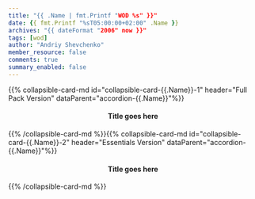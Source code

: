 ```yaml
---
title: "{{ .Name | fmt.Printf "WOD %s" }}"
date: {{ fmt.Printf "%sT05:00:00+02:00" .Name }}
archives: "{{ dateFormat "2006" now }}"
tags: [wod]
author: "Andriy Shevchenko"
member_resource: false
comments: true
summary_enabled: false
---
```


<div id="accordion-{{.Name}}">
{{% collapsible-card-md id="collapsible-card-{{.Name}}-1" header="Full Pack Version" dataParent="accordion-{{.Name}}"%}}
<center>

#### Title goes here

</center>
{{% /collapsible-card-md %}}{{% collapsible-card-md id="collapsible-card-{{.Name}}-2" header="Essentials Version" dataParent="accordion-{{.Name}}"%}}
<center>

#### Title goes here

</center>
{{% /collapsible-card-md %}}
</div>